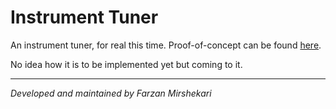 <h1>Instrument Tuner</h1>

An instrument tuner, for real this time.
Proof-of-concept can be found <a href="https://github.com/farzanmirshekari/tuner_poc">here</a>.

No idea how it is to be implemented yet but coming to it.

---

<i>Developed and maintained by Farzan Mirshekari</i>